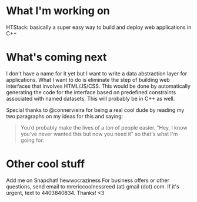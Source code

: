 # What I'm working on
HTStack: basically a super easy way to build and deploy web applications in C++

# What's coming next
I don't have a name for it yet but I want to write a data abstraction layer for applications.
What I want to do is eliminate the step of building web interfaces that involves HTML/JS/CSS.
This would be done by automatically generating the code for the interface based on predefined constraints associated with named datasets.
This will probably be in C++ as well.

Special thanks to @connervieira for being a real cool dude by reading my two paragraphs on my ideas for this and saying:
> You’d probably make the lives of a ton of people easier.
> “Hey, I know you’ve never wanted this but now you need it”
so that's what I'm going for.

# Other cool stuff
Add me on Snapchat! hewwocraziness
For business offers or other questions, send email to mrericcoolnessreed (at) gmail (dot) com.
If it's urgent, text to 4403840834.
Thanks! <3
